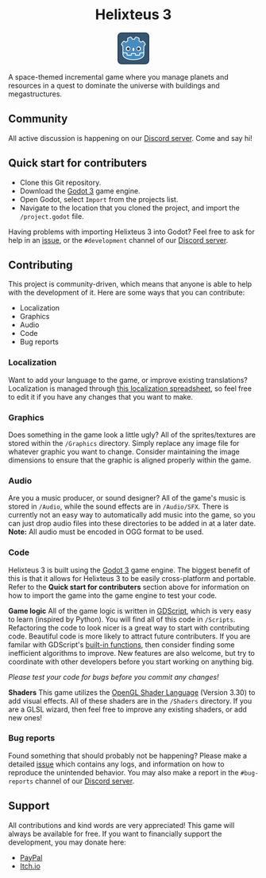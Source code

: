 <h1 align="center">Helixteus 3</h1>
<p align="center">
<img src="icon.png" alt="icon">
</p>

A space-themed incremental game where you manage planets and resources in a quest to dominate the universe with buildings and megastructures.

## Community
All active discussion is happening on our [Discord server](https://discord.com/invite/gDHcDA3). Come and say hi!

## Quick start for contributers
- Clone this Git repository.
- Download the [Godot 3](https://godotengine.org/download) game engine.
- Open Godot, select `Import` from the projects list.
- Navigate to the location that you cloned the project, and import the `/project.godot` file.

Having problems with importing Helixteus 3 into Godot? Feel free to ask for help in an [issue](https://github.com/Apple0726/helixteus-3/issues), or the `#development` channel of our [Discord server](https://discord.com/invite/gDHcDA3).

## Contributing

This project is community-driven, which means that anyone is able to help with the development of it. Here are some ways that you can contribute:

- Localization
- Graphics
- Audio
- Code
- Bug reports

### Localization
Want to add your language to the game, or improve existing translations? Localization is managed through [this localization spreadsheet](https://docs.google.com/spreadsheets/d/1-7KJ8WkyXwVS9X2XTegfZ0Sxl3_Dpvcu7ixid8FgKbw/edit?usp=sharing), so feel free to edit it if you have any changes that you want to make.

### Graphics
Does something in the game look a little ugly? All of the sprites/textures are stored within the `/Graphics` directory. Simply replace any image file for whatever graphic you want to change. Consider maintaining the image dimensions to ensure that the graphic is aligned properly within the game.

### Audio
Are you a music producer, or sound designer? All of the game's music is stored in `/Audio`, while the sound effects are in `/Audio/SFX`. There is currently not an easy way to automatically add music into the game, so you can just drop audio files into these directories to be added in at a later date. 
**Note:** All audio must be encoded in OGG format to be used.

### Code
Helixteus 3 is built using the [Godot 3](https://godotengine.org/download) game engine. The biggest benefit of this is that it allows for Helixteus 3 to be easily cross-platform and portable.
Refer to the **Quick start for contributers** section above for information on how to import the game into the game engine to test your code.

**Game logic**
All of the game logic is written in [GDScript](https://docs.godotengine.org/en/stable/tutorials/scripting/gdscript/index.html), which is very easy to learn (inspired by Python). You will find all of this code in `/Scripts`.
Refactoring the code to look nicer is a great way to start with contributing code. Beautiful code is more likely to attract future contributers. If you are familar with GDScript's [built-in functions](https://docs.godotengine.org/en/stable/classes/class_%40gdscript.html#), then consider finding some inefficient algorithms to improve. New features are also welcome, but try to coordinate with other developers before you start working on anything big.

*Please test your code for bugs before you commit any changes!*

**Shaders**
This game utilizes the [OpenGL Shader Language](https://www.khronos.org/registry/OpenGL/specs/gl/GLSLangSpec.3.30.pdf) (Version 3.30) to add visual effects. All of these shaders are in the `/Shaders` directory. If you are a GLSL wizard, then feel free to improve any existing shaders, or add new ones!

### Bug reports
Found something that should probably not be happening? Please make a detailed [issue](https://github.com/Apple0726/helixteus-3/issues) which contains any logs, and information on how to reproduce the unintended behavior. You may also make a report in the `#bug-reports` channel of our [Discord server](https://discord.com/invite/gDHcDA3).

## Support
All contributions and kind words are very appreciated! This game will always be available for free. If you want to financially support the development, you may donate here:
- [PayPal](https://paypal.me/apple0726)
- [Itch.io](https://apple0726.itch.io/helixteus-3)

